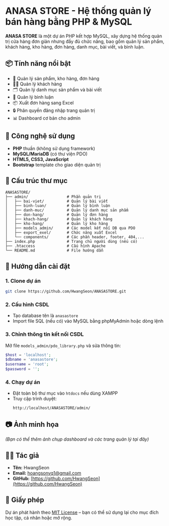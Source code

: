 # ANASA STORE - Hệ thống quản lý bán hàng bằng PHP & MySQL

**ANASA STORE** là một dự án PHP kết hợp MySQL, xây dựng hệ thống quản trị cửa hàng đơn giản nhưng đầy đủ chức năng, bao gồm quản lý sản phẩm, khách hàng, kho hàng, đơn hàng, danh mục, bài viết, và bình luận.

## 📦 Tính năng nổi bật

- 🛒 Quản lý sản phẩm, kho hàng, đơn hàng
- 🧑‍💼 Quản lý khách hàng
- 🗂️ Quản lý danh mục sản phẩm và bài viết
- 💬 Quản lý bình luận
- 📦 Xuất đơn hàng sang Excel
- 🔒 Phân quyền đăng nhập trang quản trị
- 📊 Dashboard cơ bản cho admin

## 🧰 Công nghệ sử dụng

- **PHP** thuần (không sử dụng framework)
- **MySQL/MariaDB** (có thư viện PDO)
- **HTML5, CSS3, JavaScript**
- **Bootstrap** template cho giao diện quản trị

## 📁 Cấu trúc thư mục

```
ANASASTORE/
├── admin/                 # Phần quản trị
│   ├── bai-viet/          # Quản lý bài viết
│   ├── binh-luan/         # Quản lý bình luận
│   ├── danh-muc/          # Quản lý danh mục sản phẩm
│   ├── don-hang/          # Quản lý đơn hàng
│   ├── khach-hang/        # Quản lý khách hàng
│   ├── kho-hang/          # Quản lý kho hàng
│   ├── models_admin/      # Các model kết nối DB qua PDO
│   ├── export_exel/       # Chức năng xuất Excel
│   └── components/        # Các phần header, footer, 404,...
├── index.php              # Trang chủ người dùng (nếu có)
├── .htaccess              # Cấu hình Apache
└── README.md              # File hướng dẫn
```

## 🚀 Hướng dẫn cài đặt

### 1. Clone dự án

```bash
git clone https://github.com/HwangSeon/ANASASTORE.git
```

### 2. Cấu hình CSDL

- Tạo database tên là `anasastore`
- Import file SQL (nếu có) vào MySQL bằng phpMyAdmin hoặc dòng lệnh

### 3. Chỉnh thông tin kết nối CSDL

Mở file `models_admin/pdo_library.php` và sửa thông tin:

```php
$host = 'localhost';
$dbname = 'anasastore';
$username = 'root';
$password = '';
```

### 4. Chạy dự án

- Đặt toàn bộ thư mục vào `htdocs` nếu dùng XAMPP
- Truy cập trình duyệt:
  ```
  http://localhost/ANASASTORE/admin/
  ```

## 📷 Ảnh minh họa

_(Bạn có thể thêm ảnh chụp dashboard và các trang quản lý tại đây)_

## 👨‍💻 Tác giả

- **Tên:** HwangSeon
- **Email:** hoangsonvq1@gmail.com
- **GitHub:** [https://github.com/HwangSeon](https://github.com/HwangSeon)

## 📝 Giấy phép

Dự án phát hành theo [MIT License](LICENSE) – bạn có thể sử dụng lại cho mục đích học tập, cá nhân hoặc mở rộng.
